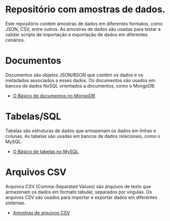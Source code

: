 # Repositório com amostras de dados. 

Este repositório contém amostras de dados em diferentes formatos, como JSON, CSV, entre outros. As amostras de dados são usadas para testar e validar scripts de importação e exportação de dados em diferentes cenários. 

# Documentos

Documentos são objetos JSON/BSON que contêm os dados e os metadados associados a esses dados. Os documentos são usados em bancos de dados NoSQL orientados a documentos, como o MongoDB.

- [O Básico de documentos no MongoDB](Documentos/README.md)

# Tabelas/SQL 

Tabelas são estruturas de dados que armazenam os dados em linhas e colunas. As tabelas são usadas em bancos de dados relacionais, como o MySQL.

- [O Básico de tabelas no MySQL](Tabelas/README.md)

# Arquivos CSV

Arquivos CSV (Comma-Separated Values) são arquivos de texto que armazenam os dados em formato tabular, separados por vírgulas. Os arquivos CSV são usados para importar e exportar dados em diferentes sistemas.

- [Amostras de arquivos CSV](CSV/README.md)
